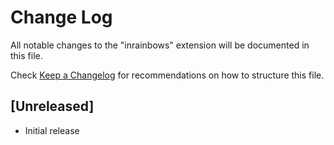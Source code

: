 # Change Log

All notable changes to the "inrainbows" extension will be documented in this file.

Check [Keep a Changelog](http://keepachangelog.com/) for recommendations on how to structure this file.

## [Unreleased]

- Initial release
